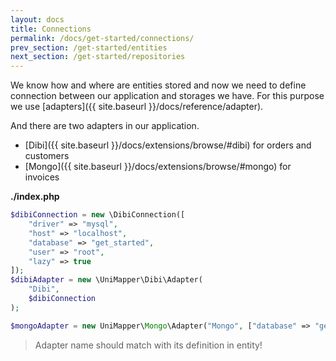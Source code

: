 ```yaml
---
layout: docs
title: Connections
permalink: /docs/get-started/connections/
prev_section: /get-started/entities
next_section: /get-started/repositories
---
```


We know how and where are entities stored and now we need to define connection between our application and storages we have. For this purpose we use [adapters]({{ site.baseurl }}/docs/reference/adapter).

And there are two adapters in our application.

- [Dibi]({{ site.baseurl }}/docs/extensions/browse/#dibi) for orders and customers
- [Mongo]({{ site.baseurl }}/docs/extensions/browse/#mongo) for invoices

**./index.php**

~~~ php
$dibiConnection = new \DibiConnection([
    "driver" => "mysql",
    "host" => "localhost",
    "database" => "get_started",
    "user" => "root",
    "lazy" => true
]);
$dibiAdapter = new \UniMapper\Dibi\Adapter(
    "Dibi",
    $dibiConnection
);

$mongoAdapter = new UniMapper\Mongo\Adapter("Mongo", ["database" => "get_started"]);
~~~

> Adapter name should match with its definition in entity!